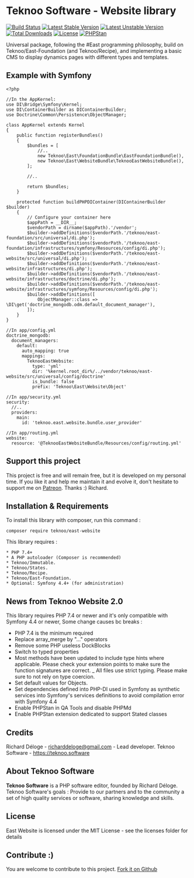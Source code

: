 Teknoo Software - Website library
=================================

[![Build Status](https://travis-ci.com/TeknooSoftware/east-website.svg?branch=master)](https://travis-ci.com/TeknooSoftware/east-website)
[![Latest Stable Version](https://poser.pugx.org/teknoo/east-website/v/stable)](https://packagist.org/packages/teknoo/east-website)
[![Latest Unstable Version](https://poser.pugx.org/teknoo/east-website/v/unstable)](https://packagist.org/packages/teknoo/east-website)
[![Total Downloads](https://poser.pugx.org/teknoo/east-website/downloads)](https://packagist.org/packages/teknoo/east-website)
[![License](https://poser.pugx.org/teknoo/east-website/license)](https://packagist.org/packages/teknoo/east-website)
[![PHPStan](https://img.shields.io/badge/PHPStan-enabled-brightgreen.svg?style=flat)](https://github.com/phpstan/phpstan)

Universal package, following the #East programming philosophy, build on Teknoo/East-Foundation (and Teknoo/Recipe),
and implementing a basic CMS to display dynamics pages with different types and templates.

Example with Symfony
--------------------

    <?php

    //In the AppKernel:
    use DI\Bridge\Symfony\Kernel;
    use DI\ContainerBuilder as DIContainerBuilder;
    use Doctrine\Common\Persistence\ObjectManager;

    class AppKernel extends Kernel
    {
        public function registerBundles()
        {
            $bundles = [
                //..
                new Teknoo\East\FoundationBundle\EastFoundationBundle(),
                new Teknoo\East\WebsiteBundle\TeknooEastWebsiteBundle(),
            ];

            //..

            return $bundles;
        }

        protected function buildPHPDIContainer(DIContainerBuilder $builder)
        {
            // Configure your container here
            $appPath = __DIR__;
            $vendorPath = dirname($appPath).'/vendor';
            $builder->addDefinitions($vendorPath.'/teknoo/east-foundation/src/universal/di.php');
            $builder->addDefinitions($vendorPath.'/teknoo/east-foundation/infrastructures/symfony/Resources/config/di.php');
            $builder->addDefinitions($vendorPath.'/teknoo/east-website/src/universal/di.php');
            $builder->addDefinitions($vendorPath.'/teknoo/east-website/infrastructures/di.php');
            $builder->addDefinitions($vendorPath.'/teknoo/east-website/infrastructures/doctrine/di.php');
            $builder->addDefinitions($vendorPath.'/teknoo/east-website/infrastructures/symfony/Resources/config/di.php');
            $builder->addDefinitions([
                ObjectManager::class => \DI\get('doctrine_mongodb.odm.default_document_manager'),
            ]);
        }
    }

    //In app/config.yml
    doctrine_mongodb:
      document_managers:
        default:
          auto_mapping: true
          mappings:
            TeknooEastWebsite:
              type: 'yml'
              dir: '%kernel.root_dir%/../vendor/teknoo/east-website/src/universal/config/doctrine'
              is_bundle: false
              prefix: 'Teknoo\East\Website\Object'

    //In app/security.yml
    security:
      //..
      providers:
        main:
          id: 'teknoo.east.website.bundle.user_provider'

    //In app/routing.yml
    website:
      resource: '@TeknooEastWebsiteBundle/Resources/config/routing.yml'

Support this project
---------------------

This project is free and will remain free, but it is developed on my personal time. 
If you like it and help me maintain it and evolve it, don't hesitate to support me on [Patreon](https://patreon.com/teknoo_software).
Thanks :) Richard. 

Installation & Requirements
---------------------------
To install this library with composer, run this command :

    composer require teknoo/east-website

This library requires :

    * PHP 7.4+
    * A PHP autoloader (Composer is recommended)
    * Teknoo/Immutable.
    * Teknoo/States.
    * Teknoo/Recipe.
    * Teknoo/East-Foundation.
    * Optional: Symfony 4.4+ (for administration)

News from Teknoo Website 2.0
----------------------------

This library requires PHP 7.4 or newer and it's only compatible with Symfony 4.4 or newer, Some change causes bc breaks :
- PHP 7.4 is the minimum required
- Replace array_merge by "..." operators
- Remove some PHP useless DockBlocks
- Switch to typed properties
- Most methods have been updated to include type hints where applicable. Please check your extension points to make sure the function signatures are correct.
_ All files use strict typing. Please make sure to not rely on type coercion.
- Set default values for Objects.  
- Set dependencies defined into PHP-DI used in Symfony as synthetic
  services into Symfony's services definitions to avoid compilation error with Symfony 4.4
- Enable PHPStan in QA Tools and disable PHPMd
- Enable PHPStan extension dedicated to support Stated classes

Credits
-------
Richard Déloge - <richarddeloge@gmail.com> - Lead developer.
Teknoo Software - <https://teknoo.software>

About Teknoo Software
---------------------
**Teknoo Software** is a PHP software editor, founded by Richard Déloge.
Teknoo Software's goals : Provide to our partners and to the community a set of high quality services or software,
 sharing knowledge and skills.

License
-------
East Website is licensed under the MIT License - see the licenses folder for details

Contribute :)
-------------

You are welcome to contribute to this project. [Fork it on Github](CONTRIBUTING.md)
